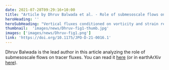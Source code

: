 ```yaml
---
date: 2021-07-28T09:29:16+10:00
title: "Article by Dhruv Balwada et al. - Role of submesoscale flows on vertical fluxes"
heroHeading: ''
heroSubHeading: "Vertical fluxes conditioned on vorticity and strain reveal submesoscale ventilation - Dhruv Balwada"
thumbnail:  'images/news/Dhruv-fig1-thumb.jpg'
images: ['images/news/Dhruv-fig1.png']
link: 'https://doi.org/10.1175/JPO-D-21-0016.1' 
---
```


Dhruv Balwada is the lead author in this article analyzing the role of submesoscale flows on tracer fluxes. You can read it [here](https://doi.org/10.1175/JPO-D-21-0016.1) (or in earthArXiv [here](https://eartharxiv.org/repository/object/2009/download/4183/)). 
